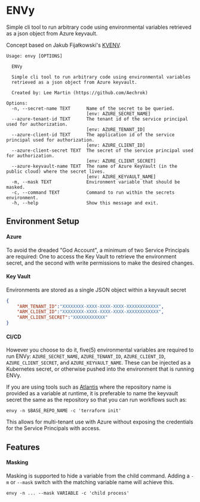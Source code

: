 ENVy
=====

Simple cli tool to run arbitrary code using environmental variables retrieved as a json object from Azure keyvault.

Concept based on Jakub Fijałkowski's [KVENV](https://github.com/jakubfijalkowski/kvenv).

```
Usage: envy [OPTIONS]

  ENVy

  Simple cli tool to run arbitrary code using environmental variables
  retrieved as a json object from Azure keyvault.

  Created by: Lee Martin (https://github.com/Aechrok)

Options:
  -n, --secret-name TEXT      Name of the secret to be queried.
                              [env: AZURE_SECRET_NAME]
  --azure-tenant-id TEXT      The tenant id of the service principal used for authorization.
                              [env: AZURE_TENANT_ID]
  --azure-client-id TEXT      The application id of the service principal used for authorization.
                              [env: AZURE_CLIENT_ID]
  --azure-client-secret TEXT  The secret of the service principal used for authorization.
                              [env: AZURE_CLIENT_SECRET]
  --azure-keyvault-name TEXT  The name of Azure KeyVault (in the public cloud) where the secret lives.
                              [env: AZURE_KEYVAULT_NAME]
  -m, --mask TEXT             Environment variable that should be masked.
  -c, --command TEXT          Command to run within the secrets environment.
  -h, --help                  Show this message and exit.
  ```

## Environment Setup
#### Azure
To avoid the dreaded "God Account", a minimum of two Service Principals are required: One to access the Key Vault to retrieve the environment secret, and the second with write permissions to make the desired changes.

#### Key Vault
Environments are stored as a single JSON object within a keyvault secret

```json
{
    "ARM_TENANT_ID":"XXXXXXXX-XXXX-XXXX-XXXX-XXXXXXXXXXXX",
    "ARM_CLIENT_ID":"XXXXXXXX-XXXX-XXXX-XXXX-XXXXXXXXXXXX",
    "ARM_CLIENT_SECRET":"XXXXXXXXXXXX"
}
```

#### CI/CD
However you choose to do it, five(5) environmental variables are required to run ENVy: `AZURE_SECRET_NAME`, `AZURE_TENANT_ID`, `AZURE_CLIENT_ID`, `AZURE_CLIENT_SECRET`, and `AZURE_KEYVAULT_NAME`. These can be injected as a Kubernetes secret, or otherwise pushed into the environment that is running ENVy.

If you are using tools such as [Atlantis](https://www.runatlantis.io/) where the repository name is provided as a variable at runtime, it is preferable to name the keyvault secret the same as the repository so that you can run workflows such as:

```shell
envy -n $BASE_REPO_NAME -c 'terraform init'
```

This allows for multi-tenant use with Azure without exposing the credentials for the Service Principals with access.

## Features
#### Masking
Masking is supported to hide a variable from the child command. Adding a `-m` or `--mask` switch with the matching variable name will achieve this.

```shell
envy -n ... --mask VARIABLE -c 'child process'
```